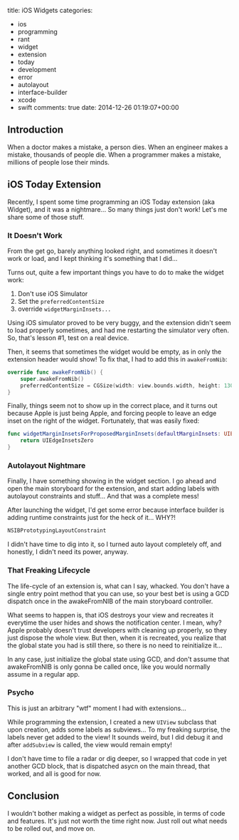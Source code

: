 title: iOS Widgets
categories:
- ios
- programming
- rant
- widget
- extension
- today
- development
- error
- autolayout
- interface-builder
- xcode
- swift
comments: true
date: 2014-12-26 01:19:07+00:00

## Introduction

When a doctor makes a mistake, a person dies. When an engineer makes a mistake, thousands of people die. When a programmer makes a mistake, millions of people lose their minds.

## iOS Today Extension

Recently, I spent some time programming an iOS Today extension (aka Widget), and it was a nightmare... So many things just don't work! Let's me share some of those stuff.

### It Doesn't Work

From the get go, barely anything looked right, and sometimes it doesn't work or load, and I kept thinking it's something that I did...

Turns out, quite a few important things you have to do to make the widget work:

1. Don't use iOS Simulator
2. Set the `preferredContentSize`
3. override `widgetMarginInsets...`

Using iOS simulator proved to be very buggy, and the extension didn't seem to load properly sometimes, and had me restarting the simulator very often. So, that's lesson #1, test on a real device.

Then, it seems that sometimes the widget would be empty, as in only the extension header would show! To fix that, I had to add this in `awakeFromNib`:

```swift
override func awakeFromNib() {
    super.awakeFromNib()
    preferredContentSize = CGSize(width: view.bounds.width, height: 130)
}
```

Finally, things seem not to show up in the correct place, and it turns out because Apple is just being Apple, and forcing people to leave an edge inset on the right of the widget. Fortunately, that was easily fixed:


```swift
func widgetMarginInsetsForProposedMarginInsets(defaultMarginInsets: UIEdgeInsets) -> UIEdgeInsets {
    return UIEdgeInsetsZero
}
```

### Autolayout Nightmare

Finally, I have something showing in the widget section. I go ahead and open the main storyboard for the extension, and start adding labels with autolayout constraints and stuff... And that was a complete mess!

After launching the widget, I'd get some error because interface builder is adding runtime constraints just for the heck of it... WHY?!

```swift
NSIBPrototypingLayoutConstraint
```

I didn't have time to dig into it, so I turned auto layout completely off, and honestly, I didn't need its power, anyway.

### That Freaking Lifecycle

The life-cycle of an extension is, what can I say, whacked. You don't have a single entry point method that you can use, so your best bet is using a GCD dispatch once in the awakeFromNIB of the main storyboard controller.

What seems to happen is, that iOS destroys your view and recreates it everytime the user hides and shows the notification center. I mean, why? Apple probably doesn't trust developers with cleaning up properly, so they just dispose the whole view. But then, when it is recreated, you realize that the global state you had is still there, so there is no need to reinitialize it...

In any case, just initialize the global state using GCD, and don't assume that awakeFromNIB is only gonna be called once, like you would normally assume in a regular app.

### Psycho

This is just an arbitrary "wtf" moment I had with extensions...

While programming the extension, I created a new `UIView` subclass that upon creation, adds some labels as subviews... To my freaking surprise, the labels never get added to the view! It sounds weird, but I did debug it and after `addSubview` is called, the view would remain empty!

I don't have time to file a radar or dig deeper, so I wrapped that code in yet another GCD block, that is dispatched asycn on the main thread, that worked, and all is good for now.

## Conclusion

I wouldn't bother making a widget as perfect as possible, in terms of code and features. It's just not worth the time right now. Just roll out what needs to be rolled out, and move on.

